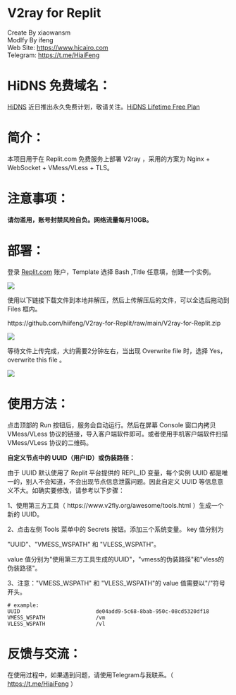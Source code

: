 # V2ray for Replit
Create By xiaowansm<br>
Modlfy By ifeng<br>
Web Site: https://www.hicairo.com <br>
Telegram: https://t.me/HiaiFeng <br>

# HiDNS 免费域名：
[HiDNS](https://www.hidoha.net) 近日推出永久免费计划，敬请关注。[HiDNS Lifetime Free Plan](https://www.hidoha.net/news/important-update-on-hidns-free-domain-service)

# 简介：
本项目用于在 Replit.com 免费服务上部署 V2ray ，采用的方案为 Nginx + WebSocket + VMess/VLess + TLS。

# 注意事项：
<b>请勿滥用，账号封禁风险自负。网络流量每月10GB。</b>

# 部署：
<p>登录 <a href="https://replit.com">Replit.com</a> 账户，Template 选择 Bash ,Title 任意填，创建一个实例。</p>
<img src="https://www.hicairo.com/zb_users/upload/2022/12/202212221671676417413561.webp">
<p>使用以下链接下载文件到本地并解压，然后上传解压后的文件，可以全选后拖动到 Files 框内。</p>
<p>https://github.com/hiifeng/V2ray-for-Replit/raw/main/V2ray-for-Replit.zip</p>
<img src="https://hicairo.com/zb_users/upload/2023/02/202302131676266061661306.webp">
<p>等待文件上传完成，大约需要2分钟左右，当出现 Overwrite file 时，选择 Yes，overwrite this file 。</p>
<img src="https://hicairo.com/zb_users/upload/2022/12/202212291672276356316990.webp?">

# 使用方法：
<p>点击顶部的 Run 按钮后，服务会自动运行。然后在屏幕 Console 窗口内拷贝 VMess/VLess 协议的链接，导入客户端软件即可。或者使用手机客户端软件扫描 VMess/VLess 协议的二维码。</p>

<p><b>自定义节点中的 UUID（用户ID）或伪装路径：</b></p>
<p>由于 UUID 默认使用了 Replit 平台提供的 REPL_ID 变量，每个实例 UUID 都是唯一的，别人不会知道，不会出现节点信息泄露问题。因此自定义 UUID 等信息意义不大。如确实要修改，请参考以下步骤：</p>
<p>1、使用第三方工具（ https://www.v2fly.org/awesome/tools.html ）生成一个新的 UUID。</p>
<p>2、点击左侧 Tools 菜单中的 Secrets 按钮。添加三个系统变量。 key 值分别为</p>
"UUID"、"VMESS_WSPATH" 和 "VLESS_WSPATH"。</p>
value 值分别为"使用第三方工具生成的UUID"，"vmess的伪装路径"和"vless的伪装路径"。</p>
<p>3、注意："VMESS_WSPATH" 和 "VLESS_WSPATH"的 value 值需要以"/"符号开头。</p>
<pre class="notranslate"><code># example:
UUID                        de04add9-5c68-8bab-950c-08cd5320df18
VMESS_WSPATH                /vm
VLESS_WSPATH                /vl
</code></pre>

# 反馈与交流：
在使用过程中，如果遇到问题，请使用Telegram与我联系。（ https://t.me/HiaiFeng ）
